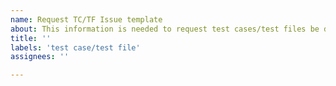 ```yaml
---
name: Request TC/TF Issue template
about: This information is needed to request test cases/test files be developed for the ICT Testin Baseline Alignment
title: ''
labels: 'test case/test file'
assignees: ''

---
```



